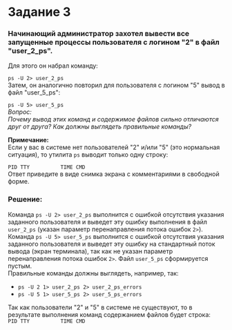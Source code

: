 # Задание 3
### Начинающий администратор захотел вывести все запущенные процессы пользователя с логином "2" в файл "user_2_ps".

Для этого он набрал команду:  

`ps -U 2> user_2_ps`  
Затем, он аналогично повторил для пользователя с логином "5" вывод в файл "user_5_ps":

`ps -U 5> user_5_ps`  
_Вопрос:_  
_Почему вывод этих команд и содержимое файлов сильно отличаются друг от друга? Как должны выглядеть правильные команды?_  

__Примечание:__  
Если у вас в системе нет пользователей "2" и/или "5" (это нормальная ситуация), то утилита `ps` выводит только одну строку:  

` PID TTY          TIME CMD  `   
Ответ приведите в виде снимка экрана с комментариями в свободной форме.

### Решение:
Команда `ps -U 2> user_2_ps` выполнится с ошибкой отсутствия указания заданного пользователя и выведет эту ошибку выполнения в файл `user_2_ps` (указан параметр перенаправления потока ошибок `2>`).  
Команда `ps -U 5> user_5_ps` выполнится с ошибкой отсутствия указания заданного пользователя и выведет эту ошибку на стандартный поток вывода (экран терминала), так как не указан параметр перенаправления потока ошибок `2>`. Файл `user_5_ps` сформируется пустым.  
Правильные команды должны выглядеть, например, так:  
* `ps -U 2 1> user_2_ps 2> user_2_ps_errors`  
* `ps -U 5 1> user_5_ps 2> user_5_ps_errors`  

Так как пользователи "2" и "5" в системе не существуют, то в результате выполнения команд содержанием файлов будет строка:  
` PID TTY          TIME CMD  ` 
